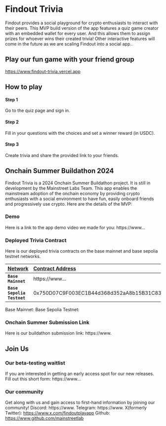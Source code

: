 # Findout Trivia

Findout provides a social playground for crypto enthusiasts to interact with their peers. This MVP build version of the app features a quiz game creator with an embedded wallet for every user. And this allows them to assign prizes for whoever wins their created trivia! Other interactive features will come in the future as we are scaling Findout into a social app..


## Play our fun game with your friend group
https://www.findout-trivia.vercel.app


## How to play
#### Step 1
Go to the quiz page and sign in.
#### Step 2
Fill in your questions with the choices and set a winner reward (in USDC).
#### Step 3
Create trivia and share the provided link to your friends.


## Onchain Summer Buildathon 2024
Findout Trivia is a 2024 Onchain Summer Buildathon project. It is still in development by the Mainstreet Labs Team. This app enables the mainstream adoption of the onchain economy by providing crypto enthusiasts with a social environment to have fun, easily onboard friends and progressively use crypto. Here are the details of the MVP:

### Demo
Here is a link to the app demo video we made for you:
https://www...

### Deployed Trivia Contract
Here is our deployed trivia contracts on the base mainnet and base sepolia testnet networks. 
> 
|      <b><u>Network</u></b>      | <b><u>Contract Address</u></b> |
| :------------------------------ | :------------------------------- |
| **`Base Mainnet`**              | https://www...      |
| **`Base Sepolia Testnet`**      |  0x750D07C9F003EC1B44d368d352aA8b15B31C8343 |

Base Mainnet:
Base Sepolia Testnet:

### Onchain Summer Submission Link
Here is our buildathon submission link: https://www.


## Join Us
### Our beta-testing waitlist 
If you are interested in getting an early access spot for our new releases. Fill out this short form: https://www...

### Our community
Get along with us and gain access to first-hand information by joining our community!
Discord: https://www.
Telegram: https://www.
X(formerly Twitter): https://www.x.com/findoutplayapp
Github: https://www.github.com/mainstreetlab